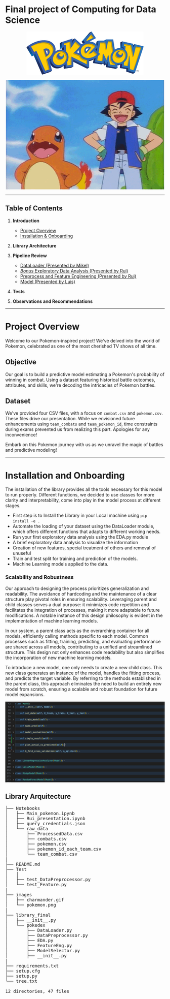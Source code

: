 # Final project of Computing for Data Science

<p align="center">
  <a href="https://pokemondb.net/pokedex/all/">
    <img src="https://github.com/ruimaciell/CDS_final_pokemon/blob/main/images/pokemon.png" alt="Header">
  </a>
</p>

<p align="center">
  <img src="https://github.com/ruimaciell/CDS_final_pokemon/blob/main/images/charmander.gif" alt="charmander">
</p>  
  
---
## Table of Contents

1. **Introduction**
    - [Project Overview](#roject-overview)
    - [Installation & Onboarding](#nstallation-&-onboarding)

2. **Library Architecture**

3. **Pipeline Review**
    - [DataLoader (Presented by Mikel)](#dataloader-presented-by-mikel)
    - [*Bonus* Exploratory Data Analysis (Presented by Rui)](#bonus-exploratory-data-analysis-presented-by-rui)
    - [Preprocess and Feature Engineering (Presented by Rui)](#preprocess-and-feature-engineering-presented-by-rui)
    - [Model (Presented by Luis)](#model-presented-by-luis)

4. **Tests**

5. **Observations and Recommendations**
---
# Project Overview

Welcome to our Pokemon-inspired project! We've delved into the world of Pokemon, celebrated as one of the most cherished TV shows of all time.

## Objective

Our goal is to build a predictive model estimating a Pokemon's probability of winning in combat. Using a dataset featuring historical battle outcomes, attributes, and skills, we're decoding the intricacies of Pokemon battles.

## Dataset

We've provided four CSV files, with a focus on `combat.csv` and `pokemon.csv`. These files drive our presentation. While we envisioned future enhancements using `team_combats` and `team_pokemon_id`, time constraints during exams prevented us from realizing this part. Apologies for any inconvenience!

Embark on this Pokemon journey with us as we unravel the magic of battles and predictive modeling!

---
# Installation and Onboarding

The installation of the library provides all the tools necessary for this model to run properly. Different functions, we decided to use classes for more clarity and interpretability, come into play in the model process at different stages. 
- First step is to Install the Library in your Local machine using `pip install -e .`
- Automate the loading of your dataset using the DataLoader module, which offers different functions that adapts to different working needs.
- Run your first exploratory data analysis using the EDA.py module
- A brief exploratory data analysis to visualize the information
- Creation of new features, special treatment of others and removal of unuseful
- Train and test split for training and prediction of the models.
- Machine Learning models applied to the data.



### Scalability and Robustness

Our approach to designing the process prioritizes generalization and readability. The avoidance of hardcoding and the maintenance of a clear structure play pivotal roles in ensuring scalability. Leveraging parent and child classes serves a dual purpose: it minimizes code repetition and facilitates the integration of processes, making it more adaptable to future modifications. A notable instance of this design philosophy is evident in the implementation of machine learning models.

In our system, a parent class acts as the overarching container for all models, efficiently calling methods specific to each model. Common processes such as fitting, training, predicting, and evaluating performance are shared across all models, contributing to a unified and streamlined structure. This design not only enhances code readability but also simplifies the incorporation of new machine learning models.

To introduce a new model, one only needs to create a new child class. This new class generates an instance of the model, handles the fitting process, and predicts the target variable. By referring to the methods established in the parent class, this approach eliminates the need to build an entirely new model from scratch, ensuring a scalable and robust foundation for future model expansions.

<img src="https://github.com/ruimaciell/CDS_final_pokemon/blob/main/images/image22.jpeg">

## Library Arquitecture  
<pre>
├── Notebooks
│   ├── Main_pokemon.ipynb
│   ├── Rui_presentation.ipynb
│   ├── query_credentials.json
│   └── raw_data
│       ├── ProcessedData.csv
│       ├── combats.csv
│       ├── pokemon.csv
│       ├── pokemon_id_each_team.csv
│       └── team_combat.csv
|
├── README.md
├── Test
│   │    
│   ├── test_DataPreprocessor.py
│   └── test_Feature.py
|
├── images
│   ├── charmander.gif
│   └── pokemon.png
|
├── library_final
│   ├── __init__.py
│   └── pokedex
│       ├── DataLoader.py
│       ├── DataPreprocessor.py
│       ├── EDA.py
│       ├── FeatureEng.py
│       ├── ModelSelector.py
│       ├── __init__.py
|
├── requirements.txt
├── setup.cfg
├── setup.py
└── tree.txt

12 directories, 47 files
</pre>


